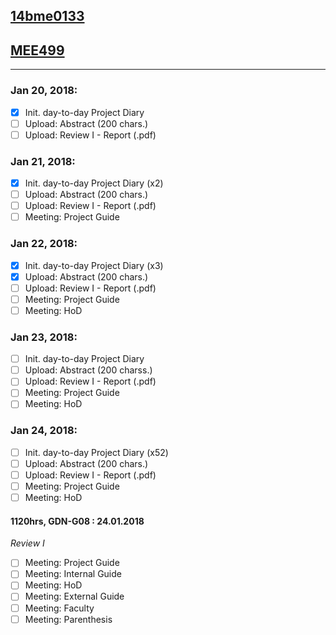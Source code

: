 ## [14bme0133](https://14bme0133.github.io/)
## [MEE499](https://mee499.github.io/)

---

### Jan 20, 2018:
 - [x] Init. day-to-day Project Diary
 - [ ] Upload: Abstract (200 chars.)
 - [ ] Upload: Review I - Report (.pdf)
 
### Jan 21, 2018:
 - [x] Init. day-to-day Project Diary (x2)
 - [ ] Upload: Abstract (200 chars.)
 - [ ] Upload: Review I - Report (.pdf)
 - [ ] Meeting: Project Guide
 
### Jan 22, 2018:
 - [x] Init. day-to-day Project Diary (x3)
 - [x] Upload: Abstract (200 chars.)
 - [ ] Upload: Review I - Report (.pdf)
 - [ ] Meeting: Project Guide
 - [ ] Meeting: HoD
 
### Jan 23, 2018:
 - [ ] Init. day-to-day Project Diary
 - [ ] Upload: Abstract (200 charss.) 
 - [ ] Upload: Review I - Report (.pdf) <Corrected> 
 - [ ] Meeting: Project Guide
 - [ ] Meeting: HoD
 
### Jan 24, 2018:
 - [ ] Init. day-to-day Project Diary (x52)
 - [ ] Upload: Abstract (200 chars.)
 - [ ] Upload: Review I - Report (.pdf) <Approved>
 - [ ] Meeting: Project Guide
 - [ ] Meeting: HoD
 
 #### 1120hrs, GDN-G08 : 24.01.2018
 *Review I*
 - [ ] Meeting: Project Guide
 - [ ] Meeting: Internal Guide
 - [ ] Meeting: HoD
 - [ ] Meeting: External Guide
 - [ ] Meeting: Faculty
 - [ ] Meeting: Parenthesis
